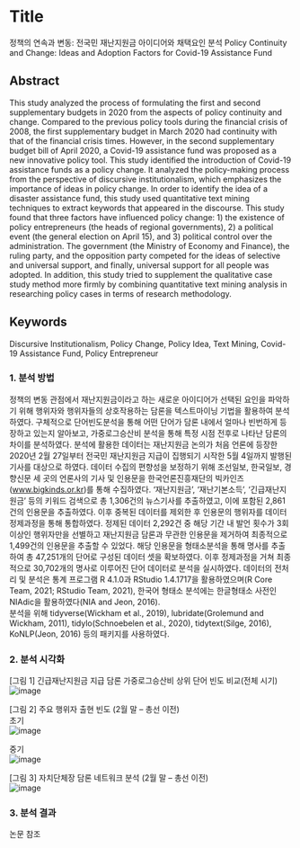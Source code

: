 # Title
정책의 연속과 변동: 전국민 재난지원금 아이디어와 채택요인 분석 
Policy Continuity and Change: Ideas and Adoption Factors for Covid-19 Assistance Fund

## Abstract
This study analyzed the process of formulating the first and second supplementary budgets in 2020 from the aspects of policy continuity and change. Compared to the previous policy tools during the financial crisis of 2008, the first supplementary budget in March 2020 had continuity with that of the financial crisis times. However, in the second supplementary budget bill of April 2020, a Covid-19 assistance fund was proposed as a new innovative policy tool. This study identified the introduction of Covid-19 assistance funds as a policy change. It analyzed the policy-making process from the perspective of discursive institutionalism, which emphasizes the importance of ideas in policy change. In order to identify the idea of a disaster assistance fund, this study used quantitative text mining techniques to extract keywords that appeared in the discourse. This study found that three factors have influenced policy change: 1) the existence of policy entrepreneurs (the heads of regional governments), 2) a political event (the general election on April 15), and 3) political control over the administration. The government (the Ministry of Economy and Finance), the ruling party, and the opposition party competed for the ideas of selective and universal support, and finally, universal support for all people was adopted. In addition, this study tried to supplement the qualitative case study method more firmly by combining quantitative text mining analysis in researching policy cases in terms of research methodology.

   
## Keywords
Discursive Institutionalism, Policy Change, Policy Idea, Text Mining, Covid-19 Assistance Fund, Policy Entrepreneur

### 1. 분석 방법
정책의 변동 관점에서 재난지원금이라고 하는 새로운 아이디어가 선택된 요인을 파악하기 위해 행위자와 행위자들의 상호작용하는 담론을 텍스트마이닝 기법을 활용하여 분석하였다. 구체적으로 단어빈도분석을 통해 어떤 단어가 담론 내에서 얼마나 빈번하게 등장하고 있는지 알아보고, 가중로그승산비 분석을 통해 특정 시점 전후로 나타난 담론의 차이를 분석하였다. 분석에 활용한 데이터는 재난지원금 논의가 처음 언론에 등장한 2020년 2월 27일부터 전국민 재난지원금 지급이 집행되기 시작한 5월 4일까지 발행된 기사를 대상으로 하였다. 데이터 수집의 편향성을 보정하기 위해 조선일보, 한국일보, 경향신문 세 곳의 언론사의 기사 및 인용문을 한국언론진흥재단의 빅카인즈(www.bigkinds.or.kr)를 통해 수집하였다. ‘재난지원금’, ‘재난기본소득’, ‘긴급재난지원금’ 등의 키워드 검색으로 총 1,306건의 뉴스기사를 추출하였고, 이에 포함된 2,861건의 인용문을 추출하였다. 이후 중복된 데이터를 제외한 후 인용문의 행위자를 데이터 정제과정을 통해 통합하였다. 정제된 데이터 2,292건 중 해당 기간 내 발언 횟수가 3회 이상인 행위자만을 선별하고 재난지원금 담론과 무관한 인용문을 제거하여 최종적으로 1,499건의 인용문을 추출할 수 있었다. 해당 인용문을 형태소분석을 통해 명사를 추출하여 총 47,251개의 단어로 구성된 데이터 셋을 확보하였다. 이후 정제과정을 거쳐 최종적으로 30,702개의 명사로 이루어진 단어 데이터로 분석을 실시하였다. 데이터의 전처리 및 분석은 통계 프로그램 R 4.1.0과 RStudio 1.4.1717을 활용하였으며(R Core Team, 2021; RStudio Team, 2021), 한국어 형태소 분석에는 한글형태소 사전인 NIAdic을 활용하였다(NIA and Jeon, 2016).  
분석을 위해 tidyverse(Wickham et al., 2019), lubridate(Grolemund and Wickham, 2011), tidylo(Schnoebelen et al., 2020), tidytext(Silge, 2016), KoNLP(Jeon, 2016) 등의 패키지를 사용하였다.

### 2. 분석 시각화
[그림 1] 긴급재난지원금 지급 담론 가중로그승산비 상위 단어 빈도 비교(전체 시기)
![image](discourse.rf/picture/figure1.png)  
  
  
[그림 2] 주요 행위자 출현 빈도 (2월 말 – 총선 이전)  
초기  
![image](discourse.rf/picture/figure2-1.png)
  
중기  
![image](discourse.rf/picture/figure2-2.png)
  
  
[그림 3] 자치단체장 담론 네트워크 분석 (2월 말 – 총선 이전)  
![image](discourse.rf/picture/figure3.png)

### 3. 분석 결과
논문 참조  
